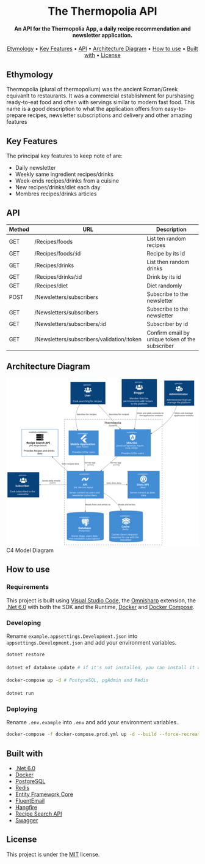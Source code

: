 <h1 align="center">The Thermopolia API</h1>

<h4 align="center">An API for the Thermopolia App, a daily recipe recommendation and newsletter application.</h4>

<p align="center">
  <a href="#etymology">Etymology</a> •
  <a href="#key-features">Key Features</a> •
  <a href="#api">API</a> •
  <a href="#architecture-diagram">Architecture Diagram</a> •
  <a href="#how-to-use">How to use</a> •
  <a href="#built-with">Built with</a> •
  <a href="#license">License</a>
</p>

## Ethymology

Thermopolia (plural of thermopolium) was the ancient Roman/Greek equivanlt to restaurants. It was a commercial establishment for purshasing ready-to-eat food and often with servings similar to modern fast food. This name is a good description to what the application offers from easy-to-prepare recipes, newsletter subscriptions and delivery and other amazing features

## Key Features

The principal key features to keep note of are:

- Daily newsletter
- Weekly same ingredient recipes/drinks
- Week-ends recipes/drinks from a cuisine
- New recipes/drinks/diet each day
- Membres recipes/drinks articles

## API

| Method | URL                                        | Description                                     |
| ------ | ------------------------------------------ | ----------------------------------------------- |
| GET    | /Recipes/foods                             | List ten random recipes                         |
| GET    | /Recipes/foods/:id                         | Recipe by its id                                |
| GET    | /Recipes/drinks                            | List then random drinks                         |
| GET    | /Recipes/drinks/:id                        | Drink by its id                                 |
| GET    | /Recipes/diet                              | Diet randomly                                   |
| POST   | /Newsletters/subscribers                   | Subscribe to the newsletter                     |
| GET    | /Newsletters/subscribers                   | Subscribe to the newsletter                     |
| GET    | /Newsletters/subscribers/:id               | Subscriber by id                                |
| GET    | /Newsletters/subscribers/validation/:token | Confirm email by unique token of the subscriber |

## Architecture Diagram

![Thermopolia Architecture](./docs/diagrams/architecture.svg)  
C4 Model Diagram

## How to use

### Requirements

This project is built using [Visual Studio Code](https://code.visualstudio.com/), the [Omnisharp](https://github.com/OmniSharp/omnisharp-vscode) extension, the [.Net 6.0](https://dotnet.microsoft.com/en-us/) with both the SDK and the Runtime, [Docker](https://www.docker.com/) and [Docker Compose](https://docs.docker.com/compose/install/).

### Developing
Rename `example.appsettings.Development.json` into `appsettings.Development.json` and add your environment variables.
```bash
dotnet restore

dotnet ef database update # if it's not installed, you can install it with `dotnet tool install --global dotnet-ef`

docker-compose up -d # PostgreSQL, pgAdmin and Redis

dotnet run
```

### Deploying
Rename `.env.example` into `.env` and add your environment variables.
```bash
docker-compose -f docker-compose.prod.yml up -d --build --force-recreate
```

## Built with

- [.Net 6.0](https://dotnet.microsoft.com/en-us/)
- [Docker](https://www.docker.com/)
- [PostgreSQL](https://www.google.com/search?client=firefox-b-d&q=postgresql)
- [Redis](https://redis.io/)
- [Entity Framework Core](https://docs.microsoft.com/en-us/ef/core/)
- [FluentEmail](https://github.com/lukencode/FluentEmail)
- [Hangfire](https://www.hangfire.io/)
- [Recipe Search API](https://developer.edamam.com/edamam-recipe-api)
- [Swagger](https://developer.edamam.com/edamam-recipe-api)

## License

This project is under the [MIT](https://github.com/AmineAML/thermopolia-api/blob/main/LICENSE) license.